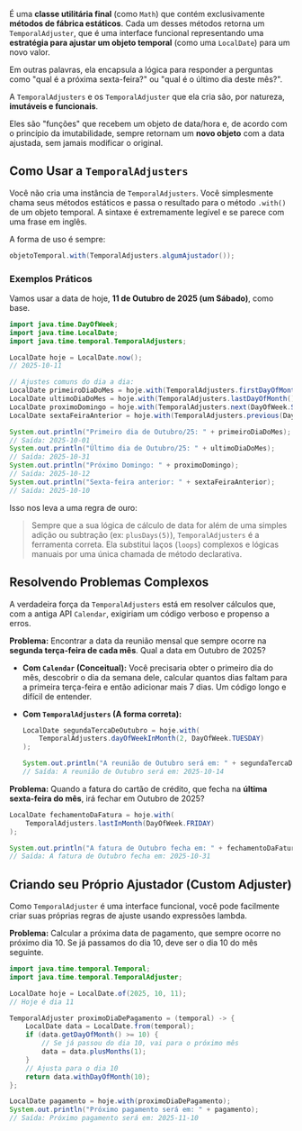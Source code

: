 É uma **classe utilitária final** (como `Math`) que contém exclusivamente **métodos de fábrica estáticos**. Cada um desses métodos retorna um `TemporalAdjuster`, que é uma interface funcional representando uma **estratégia para ajustar um objeto temporal** (como uma `LocalDate`) para um novo valor.

Em outras palavras, ela encapsula a lógica para responder a perguntas como "qual é a próxima sexta-feira?" ou "qual é o último dia deste mês?".

A `TemporalAdjusters` e os `TemporalAdjuster` que ela cria são, por natureza, **imutáveis e funcionais**.

Eles são "funções" que recebem um objeto de data/hora e, de acordo com o princípio da imutabilidade, sempre retornam um **novo objeto** com a data ajustada, sem jamais modificar o original.

## Como Usar a `TemporalAdjusters`

Você não cria uma instância de `TemporalAdjusters`. Você simplesmente chama seus métodos estáticos e passa o resultado para o método `.with()` de um objeto temporal. A sintaxe é extremamente legível e se parece com uma frase em inglês.

A forma de uso é sempre:
```Java
objetoTemporal.with(TemporalAdjusters.algumAjustador());
```

### Exemplos Práticos

Vamos usar a data de hoje, **11 de Outubro de 2025 (um Sábado)**, como base.

```Java
import java.time.DayOfWeek;
import java.time.LocalDate;
import java.time.temporal.TemporalAdjusters;

LocalDate hoje = LocalDate.now();
// 2025-10-11

// Ajustes comuns do dia a dia:
LocalDate primeiroDiaDoMes = hoje.with(TemporalAdjusters.firstDayOfMonth());
LocalDate ultimoDiaDoMes = hoje.with(TemporalAdjusters.lastDayOfMonth());
LocalDate proximoDomingo = hoje.with(TemporalAdjusters.next(DayOfWeek.SUNDAY));
LocalDate sextaFeiraAnterior = hoje.with(TemporalAdjusters.previous(DayOfWeek.FRIDAY));

System.out.println("Primeiro dia de Outubro/25: " + primeiroDiaDoMes);
// Saída: 2025-10-01
System.out.println("Último dia de Outubro/25: " + ultimoDiaDoMes);
// Saída: 2025-10-31
System.out.println("Próximo Domingo: " + proximoDomingo);
// Saída: 2025-10-12
System.out.println("Sexta-feira anterior: " + sextaFeiraAnterior);
// Saída: 2025-10-10
```

Isso nos leva a uma regra de ouro:

> Sempre que a sua lógica de cálculo de data for além de uma simples adição ou subtração (ex: `plusDays(5)`), `TemporalAdjusters` é a ferramenta correta. Ela substitui laços (`loops`) complexos e lógicas manuais por uma única chamada de método declarativa.

## Resolvendo Problemas Complexos

A verdadeira força da `TemporalAdjusters` está em resolver cálculos que, com a antiga API `Calendar`, exigiriam um código verboso e propenso a erros.

**Problema:** Encontrar a data da reunião mensal que sempre ocorre na **segunda terça-feira de cada mês**. Qual a data em Outubro de 2025?

- **Com `Calendar` (Conceitual):** Você precisaria obter o primeiro dia do mês, descobrir o dia da semana dele, calcular quantos dias faltam para a primeira terça-feira e então adicionar mais 7 dias. Um código longo e difícil de entender.
    
- **Com `TemporalAdjusters` (A forma correta):**
    
    
    
    ```Java
    LocalDate segundaTercaDeOutubro = hoje.with(
        TemporalAdjusters.dayOfWeekInMonth(2, DayOfWeek.TUESDAY)
    );
    
    System.out.println("A reunião de Outubro será em: " + segundaTercaDeOutubro);
    // Saída: A reunião de Outubro será em: 2025-10-14
    ```
    

**Problema:** Quando a fatura do cartão de crédito, que fecha na **última sexta-feira do mês**, irá fechar em Outubro de 2025?

```Java
LocalDate fechamentoDaFatura = hoje.with(
    TemporalAdjusters.lastInMonth(DayOfWeek.FRIDAY)
);

System.out.println("A fatura de Outubro fecha em: " + fechamentoDaFatura);
// Saída: A fatura de Outubro fecha em: 2025-10-31
```

## Criando seu Próprio Ajustador (Custom Adjuster)

Como `TemporalAdjuster` é uma interface funcional, você pode facilmente criar suas próprias regras de ajuste usando expressões lambda.

**Problema:** Calcular a próxima data de pagamento, que sempre ocorre no próximo dia 10. Se já passamos do dia 10, deve ser o dia 10 do mês seguinte.

```Java
import java.time.temporal.Temporal;
import java.time.temporal.TemporalAdjuster;

LocalDate hoje = LocalDate.of(2025, 10, 11);
// Hoje é dia 11

TemporalAdjuster proximoDiaDePagamento = (temporal) -> {
    LocalDate data = LocalDate.from(temporal);
    if (data.getDayOfMonth() >= 10) {
        // Se já passou do dia 10, vai para o próximo mês
        data = data.plusMonths(1);
    }
    // Ajusta para o dia 10
    return data.withDayOfMonth(10);
};

LocalDate pagamento = hoje.with(proximoDiaDePagamento);
System.out.println("Próximo pagamento será em: " + pagamento);
// Saída: Próximo pagamento será em: 2025-11-10
```